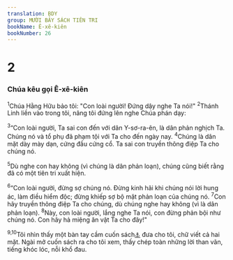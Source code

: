 ```yaml
---
translation: BDY
group: MƯỜI BẢY SÁCH TIÊN TRI
bookName: Ê-xê-kiên 
bookNumber: 26
---
```


<div class="title"><h1>2</h1><h3>Chúa kêu gọi Ê-xê-kiên</h3></div>
<p><sup>1</sup>Chúa Hằng Hữu bảo tôi: &#34;Con loài người! Đứng dậy nghe Ta nói!&#34; <sup>2</sup>Thánh Linh liền vào trong tôi, nâng tôi đứng lên nghe Chúa phán dạy:</p><p><sup>3</sup>“Con loài người, Ta sai con đến với dân Y-sơ-ra-ên, là dân phản nghịch Ta. Chúng nó và tổ phụ đã phạm tội với Ta cho đến ngày nay. <sup>4</sup>Chúng là dân mặt dày mày dạn, cứng đầu cứng cổ. Ta sai con truyền thông điệp Ta cho chúng nó.</p><p><sup>5</sup>Dù nghe con hay không (vì chúng là dân phản loạn), chúng cũng biết rằng đã có một tiên tri xuất hiện.</p><p><sup>6</sup>“Con loài người, đừng sợ chúng nó. Đừng kinh hãi khi chúng nói lời hung ác, làm điều hiểm độc; đừng khiếp sợ bộ mặt phản loạn của chúng nó. <sup>7</sup>Con hãy truyền thông điệp Ta cho chúng, dù chúng nghe hay không (vì là dân phản loạn). <sup>8</sup>Này, con loài người, lắng nghe Ta nói, con đừng phản bội như chúng nó. Con hãy hả miệng ăn vật Ta cho đây!&#34;</p><p><sup>9,10</sup>Tôi nhìn thấy một bàn tay cầm cuốn sách<a href="#" data-toggle="tooltip" data-placement="bottom" title="Ctd cuộn giấy">⚓</a> đưa cho tôi, chữ viết cả hai mặt. Ngài mở cuốn sách ra cho tôi xem, thấy chép toàn những lời than vãn, tiếng khóc lóc, nỗi khổ đau.</p>
